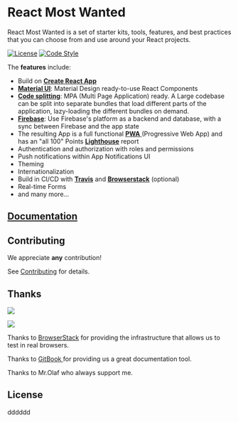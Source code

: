 # React Most Wanted
                          
React Most Wanted is a set of starter kits, tools, features, and best practices that you can choose from and use around your React projects.

[![License](https://camo.githubusercontent.com/11ead5f9f63a32c56b6558ec9cbfb25540fd265b6fbab25b51cb6925d2519ddb/68747470733a2f2f696d672e736869656c64732e696f2f6e706d2f6c2f657870726573732e737667)](https://github.com/TarikHuber/react-most-wanted/master/LICENSE) [![Code Style](https://camo.githubusercontent.com/c0486311910977832125780d8ef9ac681614939bd1b9328678007156a4648896/68747470733a2f2f696d672e736869656c64732e696f2f62616467652f636f64655f7374796c652d70726574746965722d6666363962342e7376673f7374796c653d666c61742d737175617265)](https://github.com/prettier/prettier)

The **features** include:

* Build on [**Create React App**](https://reactjs.org/docs/create-a-new-react-app.html)
* [**Material UI**](https://material-ui.com/): Material Design ready-to-use React Components
* [**Code splitting**](https://webpack.js.org/guides/code-splitting/): MPA \(Multi Page Application\) ready. A Large codebase can be split into separate bundles that load different parts of the application, lazy-loading the different bundles on demand.
* [**Firebase**](https://firebase.google.com/): Use Firebase's platform as a backend and database, with a sync between Firebase and the app state
* The resulting App is a full functional [**PWA** ](https://web.dev/progressive-web-apps/) (Progressive Web App\) and has an "all 100" Points [**Lighthouse**](https://developers.google.com/web/tools/lighthouse) report
* Authentication and authorization with roles and permissions
* Push notifications within App Notifications UI
* Theming
* Internationalization
* Build in CI/CD with [**Travis**](https://travis-ci.org/) and [**Browserstack**](https://www.browserstack.com/) (optional\)
* Real-time Forms
* and many more...

## [Documentation](https://rmw-1.gitbook.io/react-most-wanted/)

## Contributing

We appreciate **any** contribution!

See [Contributing](https://github.com/TarikHuber/react-most-wanted/blob/46dcb3da5ca32c3a92bab72a2573d05518c38a25/CONTRIBUTING.md) for details.

## Thanks

 

![](https://camo.githubusercontent.com/963fdc34956abc2bcb1db1d9db70d4c791956b2fc8dae36836b575b7795efe42/68747470733a2f2f7777772e62726f77736572737461636b2e636f6d2f696d616765732f6d61696c2f62726f77736572737461636b2d6c6f676f2d666f6f7465722e706e67)

![](.gitbook/assets/spaces_gitbook_avatar-rectangle%20%281%29.png)

Thanks to [BrowserStack](https://www.browserstack.com/) for providing the infrastructure that allows us to test in real browsers.

Thanks to [GitBook ](https://www.gitbook.com/)for providing us a great documentation tool.

Thanks to Mr.Olaf who always support me.

## License



dddddd

